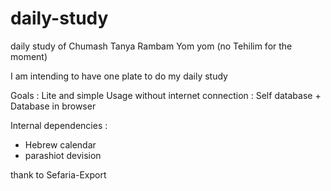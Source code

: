 # daily-study
daily study of Chumash Tanya Rambam Yom yom (no Tehilim for the moment)

I am intending to have one plate to do my daily study

Goals :
Lite and simple
Usage without internet connection : Self database + Database in browser 


Internal dependencies :
- Hebrew calendar
- parashiot devision

thank to Sefaria-Export
